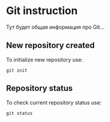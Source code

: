 # Git instruction

Тут будет общая информация про Git...

## New repository created

To initialize new repository use:

    git init

## Repository status

To check current repository status use:

    git status